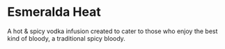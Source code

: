 Esmeralda Heat
===========

A hot & spicy vodka infusion created to cater to those who enjoy the best kind of bloody, a traditional spicy bloody.
